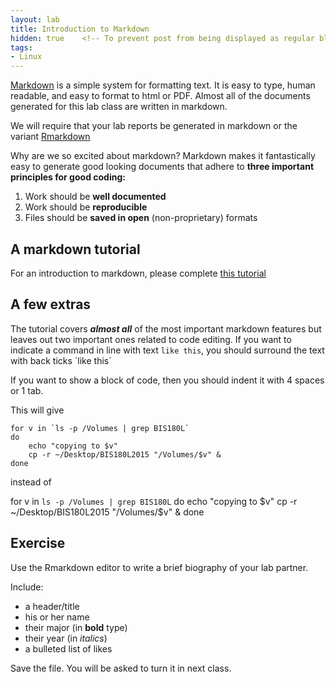 ```yaml
---
layout: lab
title: Introduction to Markdown
hidden: true    <!-- To prevent post from being displayed as regular blog post -->
tags:
- Linux
---
```


[Markdown](http://en.wikipedia.org/wiki/Markdown) is a simple system for formatting text.  It is easy to type, human readable, and easy to format to html or PDF.  Almost all of the documents generated for this lab class are written in markdown. 

We will require that your lab reports be generated in markdown or the variant [Rmarkdown](http://rmarkdown.rstudio.com/)

Why are we so excited about markdown?  Markdown makes it fantastically easy to generate good looking documents that adhere to __three important principles for good coding:__

1. Work should be __well documented__
2. Work should be __reproducible__
3. Files should be __saved in open__ (non-proprietary) formats

## A markdown tutorial

For an introduction to markdown, please complete [this tutorial](http://markdowntutorial.com/)

## A few extras

The tutorial covers **_almost all_** of the most important markdown features but leaves out two important ones related to code editing.  If you want to indicate a command in line with text `like this`, you should surround the text with back ticks  \`like this\`

If you want to show a block of code, then you should indent it with 4 spaces or 1 tab.

This will give

	for v in `ls -p /Volumes | grep BIS180L`
	do
		echo "copying to $v"
		cp -r ~/Desktop/BIS180L2015 "/Volumes/$v" &
	done

instead of

for v in `ls -p /Volumes | grep BIS180L`
do
	echo "copying to $v"
	cp -r ~/Desktop/BIS180L2015 "/Volumes/$v" &
done

## Exercise

Use the Rmarkdown editor to write a brief biography of your lab partner.

Include:

* a header/title
* his or her name
* their major (in __bold__ type)
* their year (in _italics_)
* a bulleted list of likes

Save the file.  You will be asked to turn it in next class.
